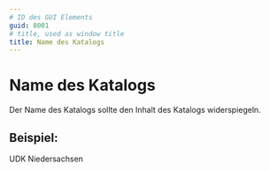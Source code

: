 ```yaml
---
# ID des GUI Elements
guid: 8001
# title, used as window title
title: Name des Katalogs
---
```


# Name des Katalogs

Der Name des Katalogs sollte den Inhalt des Katalogs widerspiegeln.

## Beispiel:

UDK Niedersachsen

